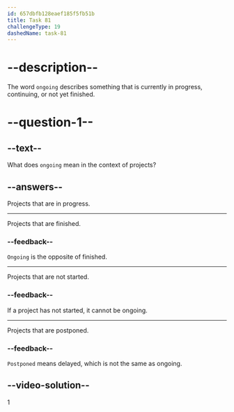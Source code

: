 ```yaml
---
id: 657dbfb128eaef185f5fb51b
title: Task 81
challengeType: 19
dashedName: task-81
---
```


# --description--

The word `ongoing` describes something that is currently in progress, continuing, or not yet finished.

# --question-1--

## --text--

What does `ongoing` mean in the context of projects?

## --answers--

Projects that are in progress.

---

Projects that are finished.

### --feedback--

`Ongoing` is the opposite of finished.

---

Projects that are not started.

### --feedback--

If a project has not started, it cannot be ongoing.

---

Projects that are postponed.

### --feedback--

`Postponed` means delayed, which is not the same as ongoing.

## --video-solution--

1

